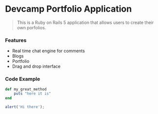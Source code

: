# Devcamp Portfolio Application

> This is a Ruby on Rails 5 application that allows users to create their own porfolios.

### Features

- Real time chat engine for comments
- Blogs
- Portfolio
- Drag and drop interface

### Code Example

```ruby
def my_great_method
	puts "here it is"
end
```

```javascript
alert('Hi there');
```




